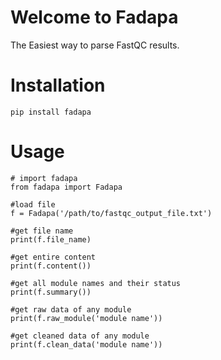 # Welcome to Fadapa
The Easiest way to parse FastQC results.

# Installation

    pip install fadapa

# Usage
  
    # import fadapa
    from fadapa import Fadapa

    #load file
    f = Fadapa('/path/to/fastqc_output_file.txt')
    
    #get file name
    print(f.file_name)

    #get entire content
    print(f.content())

    #get all module names and their status
    print(f.summary())

    #get raw data of any module
    print(f.raw_module('module name'))

    #get cleaned data of any module
    print(f.clean_data('module name'))
